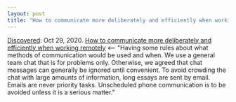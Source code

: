 ```yaml
---
layout: post
title: "How to communicate more deliberately and efficiently when working remotely"
---
```

[Discovered](http://rolandtanglao.com/2020/07/29/p1-blogthis-checkvist-list-links-to-blog/): Oct 29, 2020.  [How to communicate more deliberately and efficiently when working remotely](https://stackoverflow.blog/2020/10/19/remote-work-deliberate-improve-communication-collaboration/) <--  "Having some rules about what methods of communication would be used and when.  We use a general team chat that is for problems only. Otherwise, we agreed that chat messages can generally be ignored until convenient. To avoid crowding the chat with large amounts of information, long essays are sent by email. Emails are never priority tasks. Unscheduled phone communication is to be avoided unless it is a serious matter."
